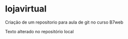 # lojavirtual
Criação de um repositorio para aula de git no curso B7web

Texto alterado no repositório local
